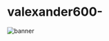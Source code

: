 # valexander600-

![banner](https://github.com/user-attachments/assets/328bab4b-8628-45f1-b13e-48c471e3bad4)
